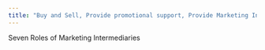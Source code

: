 ```yaml
---
title: "Buy and Sell, Provide promotional support, Provide Marketing Information, Gather Assortment of Goods, Transport and Store, Assume Risks, Provide Financing"
---
```

Seven Roles of Marketing Intermediaries


